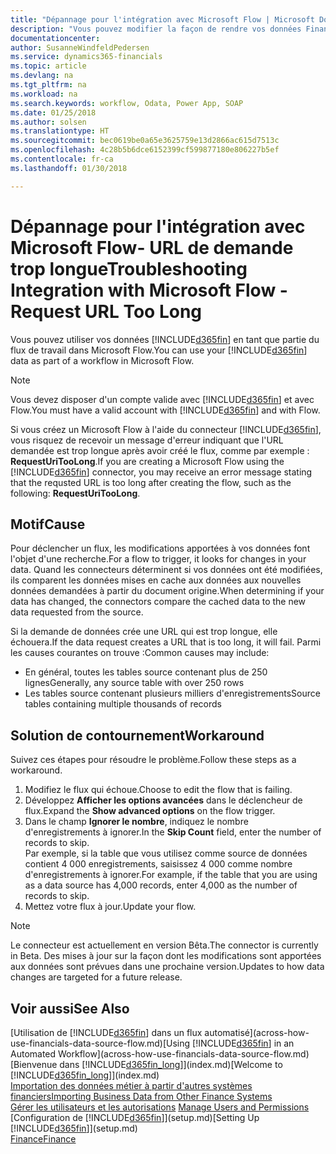 ```yaml
---
title: "Dépannage pour l'intégration avec Microsoft Flow | Microsoft Docs"
description: "Vous pouvez modifier la façon de rendre vos données Financials disponibles sous forme de source de données et spécifier une URL OData de vos services Web pour générer un flux de travail automatisé."
documentationcenter: 
author: SusanneWindfeldPedersen
ms.service: dynamics365-financials
ms.topic: article
ms.devlang: na
ms.tgt_pltfrm: na
ms.workload: na
ms.search.keywords: workflow, Odata, Power App, SOAP
ms.date: 01/25/2018
ms.author: solsen
ms.translationtype: HT
ms.sourcegitcommit: bec0619be0a65e3625759e13d2866ac615d7513c
ms.openlocfilehash: 4c28b5b6dce6152399cf599877180e806227b5ef
ms.contentlocale: fr-ca
ms.lasthandoff: 01/30/2018

---
```

# <a name="troubleshooting-integration-with-microsoft-flow---request-url-too-long"></a><span data-ttu-id="7f407-103">Dépannage pour l'intégration avec Microsoft Flow- URL de demande trop longue</span><span class="sxs-lookup"><span data-stu-id="7f407-103">Troubleshooting Integration with Microsoft Flow - Request URL Too Long</span></span>
<span data-ttu-id="7f407-104">Vous pouvez utiliser vos données [!INCLUDE[d365fin](includes/d365fin_md.md)] en tant que partie du flux de travail dans Microsoft Flow.</span><span class="sxs-lookup"><span data-stu-id="7f407-104">You can use your [!INCLUDE[d365fin](includes/d365fin_md.md)] data as part of a workflow in Microsoft Flow.</span></span>  

> [!NOTE]  
>   <span data-ttu-id="7f407-105">Vous devez disposer d'un compte valide avec [!INCLUDE[d365fin](includes/d365fin_md.md)] et avec Flow.</span><span class="sxs-lookup"><span data-stu-id="7f407-105">You must have a valid account with [!INCLUDE[d365fin](includes/d365fin_md.md)] and with Flow.</span></span>  

<span data-ttu-id="7f407-106">Si vous créez un Microsoft Flow à l'aide du connecteur [!INCLUDE[d365fin](includes/d365fin_md.md)], vous risquez de recevoir un message d'erreur indiquant que l'URL demandée est trop longue après avoir créé le flux, comme par exemple : **RequestUriTooLong**.</span><span class="sxs-lookup"><span data-stu-id="7f407-106">If you are creating a Microsoft Flow using the [!INCLUDE[d365fin](includes/d365fin_md.md)] connector, you may receive an error message stating that the requsted URL is too long after creating the flow, such as the following: **RequestUriTooLong**.</span></span>

## <a name="cause"></a><span data-ttu-id="7f407-107">Motif</span><span class="sxs-lookup"><span data-stu-id="7f407-107">Cause</span></span>
<span data-ttu-id="7f407-108">Pour déclencher un flux, les modifications apportées à vos données font l'objet d'une recherche.</span><span class="sxs-lookup"><span data-stu-id="7f407-108">For a flow to trigger, it looks for changes in your data.</span></span> <span data-ttu-id="7f407-109">Quand les connecteurs déterminent si vos données ont été modifiées, ils comparent les données mises en cache aux données aux nouvelles données demandées à partir du document origine.</span><span class="sxs-lookup"><span data-stu-id="7f407-109">When determining if your data has changed, the connectors compare the cached data to the new data requested from the source.</span></span>  

<span data-ttu-id="7f407-110">Si la demande de données crée une URL qui est trop longue, elle échouera.</span><span class="sxs-lookup"><span data-stu-id="7f407-110">If the data request creates a URL that is too long, it will fail.</span></span> <span data-ttu-id="7f407-111">Parmi les causes courantes on trouve :</span><span class="sxs-lookup"><span data-stu-id="7f407-111">Common causes may include:</span></span>
- <span data-ttu-id="7f407-112">En général, toutes les tables source contenant plus de 250 lignes</span><span class="sxs-lookup"><span data-stu-id="7f407-112">Generally, any source table with over 250 rows</span></span>
- <span data-ttu-id="7f407-113">Les tables source contenant plusieurs milliers d'enregistrements</span><span class="sxs-lookup"><span data-stu-id="7f407-113">Source tables containing multiple thousands of records</span></span>

## <a name="workaround"></a><span data-ttu-id="7f407-114">Solution de contournement</span><span class="sxs-lookup"><span data-stu-id="7f407-114">Workaround</span></span>
<span data-ttu-id="7f407-115">Suivez ces étapes pour résoudre le problème.</span><span class="sxs-lookup"><span data-stu-id="7f407-115">Follow these steps as a workaround.</span></span>
1. <span data-ttu-id="7f407-116">Modifiez le flux qui échoue.</span><span class="sxs-lookup"><span data-stu-id="7f407-116">Choose to edit the flow that is failing.</span></span>
2. <span data-ttu-id="7f407-117">Développez **Afficher les options avancées** dans le déclencheur de flux.</span><span class="sxs-lookup"><span data-stu-id="7f407-117">Expand the **Show advanced options** on the flow trigger.</span></span>
3. <span data-ttu-id="7f407-118">Dans le champ **Ignorer le nombre**, indiquez le nombre d'enregistrements à ignorer.</span><span class="sxs-lookup"><span data-stu-id="7f407-118">In the **Skip Count** field, enter the number of records to skip.</span></span>  
<span data-ttu-id="7f407-119">Par exemple, si la table que vous utilisez comme source de données contient 4 000 enregistrements, saisissez 4 000 comme nombre d'enregistrements à ignorer.</span><span class="sxs-lookup"><span data-stu-id="7f407-119">For example, if the table that you are using as a data source has 4,000 records, enter 4,000 as the number of records to skip.</span></span>
4. <span data-ttu-id="7f407-120">Mettez votre flux à jour.</span><span class="sxs-lookup"><span data-stu-id="7f407-120">Update your flow.</span></span>

> [!NOTE]  
> <span data-ttu-id="7f407-121">Le connecteur est actuellement en version Bêta.</span><span class="sxs-lookup"><span data-stu-id="7f407-121">The connector is currently in Beta.</span></span> <span data-ttu-id="7f407-122">Des mises à jour sur la façon dont les modifications sont apportées aux données sont prévues dans une prochaine version.</span><span class="sxs-lookup"><span data-stu-id="7f407-122">Updates to how data changes are targeted for a future release.</span></span>


## <a name="see-also"></a><span data-ttu-id="7f407-123">Voir aussi</span><span class="sxs-lookup"><span data-stu-id="7f407-123">See Also</span></span>
<span data-ttu-id="7f407-124">[Utilisation de [!INCLUDE[d365fin](includes/d365fin_md.md)] dans un flux automatisé](across-how-use-financials-data-source-flow.md)</span><span class="sxs-lookup"><span data-stu-id="7f407-124">[Using [!INCLUDE[d365fin](includes/d365fin_md.md)] in an Automated Workflow](across-how-use-financials-data-source-flow.md)</span></span>  
<span data-ttu-id="7f407-125">[Bienvenue dans [!INCLUDE[d365fin_long](includes/d365fin_long_md.md)]](index.md)</span><span class="sxs-lookup"><span data-stu-id="7f407-125">[Welcome to [!INCLUDE[d365fin_long](includes/d365fin_long_md.md)]](index.md)</span></span>  
[<span data-ttu-id="7f407-126">Importation des données métier à partir d'autres systèmes financiers</span><span class="sxs-lookup"><span data-stu-id="7f407-126">Importing Business Data from Other Finance Systems</span></span>](upload-data.md)  
<span data-ttu-id="7f407-127">[Gérer les utilisateurs et les autorisations](ui-how-users-permissions.md)  </span><span class="sxs-lookup"><span data-stu-id="7f407-127">[Manage Users and Permissions](ui-how-users-permissions.md)  </span></span>  
<span data-ttu-id="7f407-128">[Configuration de [!INCLUDE[d365fin](includes/d365fin_md.md)]](setup.md)</span><span class="sxs-lookup"><span data-stu-id="7f407-128">[Setting Up [!INCLUDE[d365fin](includes/d365fin_md.md)]](setup.md)</span></span>  
[<span data-ttu-id="7f407-129">Finance</span><span class="sxs-lookup"><span data-stu-id="7f407-129">Finance</span></span>](finance.md)  

